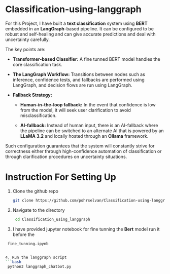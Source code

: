 # Classification-using-langgraph

For this Project, I have built a **text classification** system using **BERT** embedded in an **LangGraph**-based pipeline. It can be configured to be robust and self-healing and can give accurate predictions and deal with uncertainty carefully.

The key points are:

- **Transformer-based Classifier:** A fine tunned BERT model handles the core classification task.

- **The LangGraph Workflow:** Transitions between nodes such as inference, confidence tests, and fallbacks are performed using LangGraph, and decision flows are run using LangGraph.

- **Fallback Strategy:**

  - **Human-in-the-loop fallback:** In the event that confidence is low from the model, it will seek user clarification to avoid misclassification.

  - **AI-fallback:** Instead of human input, there is an AI-fallback where the pipeline can be switched to an alternate AI that is powered by an **LLaMA 3.2** and locally hosted through an **Ollama** framework.

Such configuration guarantees that the system will constantly strive for correctness either through high-confidence automation of classification or through clarification procedures on uncertainty situations.

# Instruction For Setting Up 

1. Clone the github repo
   
   ```bash
   git clone https://github.com/pohrselvan/Classification-using-langgraph

2. Navigate to the directory
   
   ```bash
    cd Classification_using_langgraph 

3. I have provided jupyter notebook for fine tunning the **Bert** model run it before the
   
  ```bash
   fine_tunning.ipynb


4. Run the langgraph script
  ```bash
   python3 langgraph_chatbot.py
